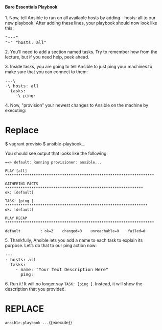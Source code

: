 #### Bare Essentials Playbook

1\. Now, tell Ansible to run on all available hosts by adding - hosts: all to our new playbook. After adding these lines, your playbook should now look like this:

<pre class="file" data-filename="playbook.yml" data-target="replace">
"---"
"-" "hosts: all"
</pre>

2\. You'll need to add a section named tasks. Try to remember how from the lecture, but if you need help, peek ahead.

3\. Inside tasks, you are going to tell Ansible to just ping your machines to make sure that you can connect to them:

<pre class="file" data-filename="playbook.yml" data-target="replace">
---\
-\ hosts: all
  tasks:
    -\ ping:
</pre>

4\. Now, "provision" your newest changes to Ansible on the machine by executing:

# Replace
$ vagrant provisio
$ ansible-playbook...

You should see output that looks like the following:

```
==> default: Running provisioner: ansible...

PLAY [all]
********************************************************************

GATHERING FACTS
***************************************************************
ok: [default]

TASK: [ping ]
*****************************************************************
ok: [default]

PLAY RECAP
********************************************************************

default         : ok=2    changed=0    unreachable=0    failed=0
```

5\. Thankfully, Ansible lets you add a name to each task to explain its purpose. Let’s do that to our ping action now:

<pre class="file" data-filename="playbook.yml">
---
- hosts: all
  tasks:
    - name: "Your Text Description Here"
      ping:
</pre>

6\. Run it! It will no longer say `TASK: [ping ]`. Instead, it will show the description that you provided.

# REPLACE
`ansible-playbook ...`{{execute}}
